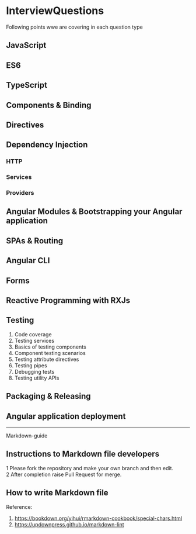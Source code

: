 # InterviewQuestions

Following points wwe are covering in each question type

## JavaScript

## ES6

## TypeScript

## Components & Binding

## Directives

## Dependency Injection

### HTTP

### Services

### Providers

## Angular Modules & Bootstrapping your Angular application

## SPAs & Routing

## Angular CLI

## Forms

## Reactive Programming with RXJs

## Testing

1. Code coverage
2. Testing services
3. Basics of testing components
4. Component testing scenarios
5. Testing attribute directives
6. Testing pipes
7. Debugging tests
8. Testing utility APIs

## Packaging & Releasing

## Angular application deployment

---

Markdown-guide

## Instructions to Markdown file developers

1 Please fork the repository and make your own branch and then edit.  
2 After completion raise Pull Request for merge.  

## How to write Markdown file

Reference:  

1. <https://bookdown.org/yihui/rmarkdown-cookbook/special-chars.html>
2. <https://updownpress.github.io/markdown-lint>
